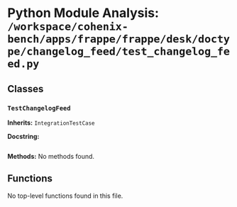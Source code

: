 # Python Module Analysis: `/workspace/cohenix-bench/apps/frappe/frappe/desk/doctype/changelog_feed/test_changelog_feed.py`

## Classes

### `TestChangelogFeed`
**Inherits:** `IntegrationTestCase`


**Docstring:**
```

```

**Methods:**
No methods found.




## Functions

No top-level functions found in this file.

